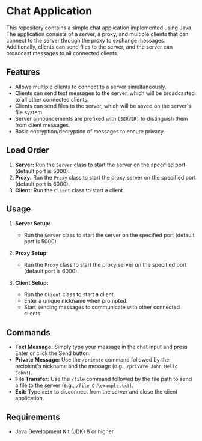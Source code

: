 # Chat Application

This repository contains a simple chat application implemented using Java. The application consists of a server, a proxy, and multiple clients that can connect to the server through the proxy to exchange messages. Additionally, clients can send files to the server, and the server can broadcast messages to all connected clients.

## Features

- Allows multiple clients to connect to a server simultaneously.
- Clients can send text messages to the server, which will be broadcasted to all other connected clients.
- Clients can send files to the server, which will be saved on the server's file system.
- Server announcements are prefixed with `[SERVER]` to distinguish them from client messages.
- Basic encryption/decryption of messages to ensure privacy.

## Load Order

1. **Server:** Run the `Server` class to start the server on the specified port (default port is 5000).
2. **Proxy:** Run the `Proxy` class to start the proxy server on the specified port (default port is 6000).
3. **Client:** Run the `Client` class to start a client.

## Usage

1. **Server Setup:**
   - Run the `Server` class to start the server on the specified port (default port is 5000).

2. **Proxy Setup:**
   - Run the `Proxy` class to start the proxy server on the specified port (default port is 6000).

3. **Client Setup:**
   - Run the `Client` class to start a client.
   - Enter a unique nickname when prompted.
   - Start sending messages to communicate with other connected clients.

## Commands

- **Text Message:** Simply type your message in the chat input and press Enter or click the Send button.
- **Private Message:** Use the `/private` command followed by the recipient's nickname and the message (e.g., `/private John Hello John!`).
- **File Transfer:** Use the `/file` command followed by the file path to send a file to the server (e.g., `/file C:\example.txt`).
- **Exit:** Type `exit` to disconnect from the server and close the client application.

## Requirements

- Java Development Kit (JDK) 8 or higher
